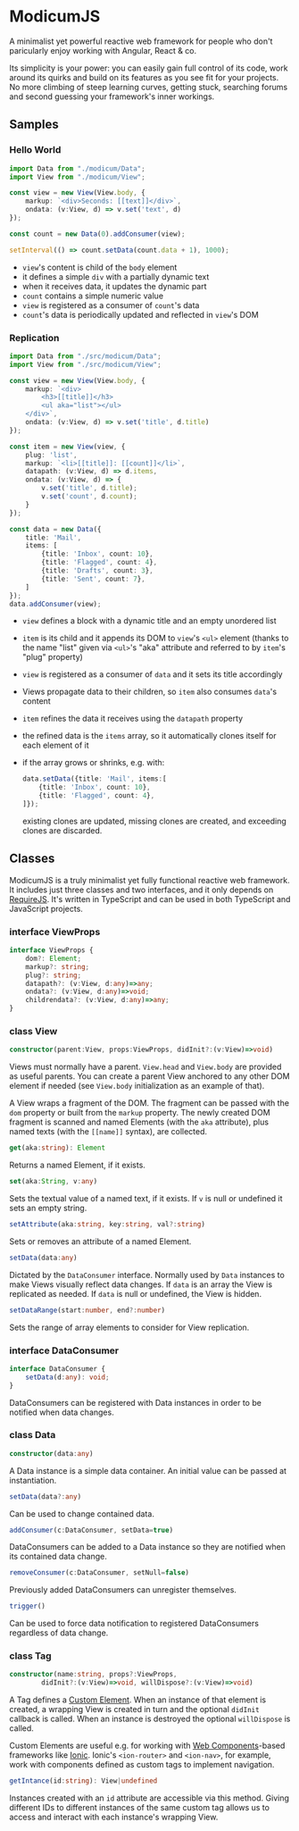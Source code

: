 # ModicumJS

A minimalist yet powerful reactive web framework for people who don't paricularly enjoy working with Angular, React & co.

Its simplicity is your power: you can easily gain full control of its code, work around its quirks and build on its features as you see fit for your projects. No more climbing of steep learning curves, getting stuck, searching forums and second guessing your framework's inner workings.

## Samples

### Hello World

```typescript
import Data from "./modicum/Data";
import View from "./modicum/View";

const view = new View(View.body, {
    markup: `<div>Seconds: [[text]]</div>`,
    ondata: (v:View, d) => v.set('text', d)
});

const count = new Data(0).addConsumer(view);

setInterval(() => count.setData(count.data + 1), 1000);
```

* `view`'s content is child of the `body` element
* it defines a simple `div` with a partially dynamic text
* when it receives data, it updates the dynamic part
* `count` contains a simple numeric value
* `view` is registered as a consumer of `count`'s data
* `count`'s data is periodically updated and reflected in `view`'s DOM

### Replication

```typescript
import Data from "./src/modicum/Data";
import View from "./src/modicum/View";

const view = new View(View.body, {
    markup: `<div>
        <h3>[[title]]</h3>
        <ul aka="list"></ul>
    </div>`,
    ondata: (v:View, d) => v.set('title', d.title)
});

const item = new View(view, {
    plug: 'list',
    markup: `<li>[[title]]: [[count]]</li>`,
    datapath: (v:View, d) => d.items,
    ondata: (v:View, d) => {
        v.set('title', d.title);
        v.set('count', d.count);
    }
});

const data = new Data({
    title: 'Mail',
    items: [
        {title: 'Inbox', count: 10},
        {title: 'Flagged', count: 4},
        {title: 'Drafts', count: 3},
        {title: 'Sent', count: 7},
    ]
});
data.addConsumer(view);
```

* `view` defines a block with a dynamic title and an empty unordered list

* `item` is its child and it appends its DOM to `view`'s `<ul>` element (thanks to the name "list" given via `<ul>`'s "aka" attribute and referred to by `item`'s "plug" property)

* `view` is registered as a consumer of `data` and it sets its title accordingly

* Views propagate data to their children, so `item` also consumes `data`'s content

* `item` refines the data it receives using the `datapath` property

* the refined data is the `items` array, so it automatically clones itself for each element of it

* if the array grows or shrinks, e.g. with:

  ```typescript
  data.setData({title: 'Mail', items:[
      {title: 'Inbox', count: 10},
      {title: 'Flagged', count: 4},
  ]});
  ```

  existing clones are updated, missing clones are created, and exceeding clones are discarded.

## Classes

ModicumJS is a truly minimalist yet fully functional reactive web framework. It includes just three classes and two interfaces, and it only depends on [RequireJS](https://requirejs.org). It's written in TypeScript and can be used in both TypeScript and JavaScript projects.

### interface ViewProps

```typescript
interface ViewProps {
    dom?: Element;
    markup?: string;
    plug?: string;
    datapath?: (v:View, d:any)=>any;
    ondata?: (v:View, d:any)=>void;
    childrendata?: (v:View, d:any)=>any;
}
```

### class View

```typescript
constructor(parent:View, props:ViewProps, didInit?:(v:View)=>void)
```

Views must normally have a parent. `View.head` and `View.body` are provided as useful parents. You can create a parent View anchored to any other DOM element if needed (see `View.body` initialization as an example of that).

A View wraps a fragment of the DOM. The fragment can be passed with the `dom` property or built from the `markup` property. The newly created DOM fragment is scanned and named Elements (with the `aka` attribute), plus named texts (with the `[[name]]` syntax), are collected.

```typescript
get(aka:string): Element
```

Returns a named Element, if it exists.

```typescript
set(aka:String, v:any)
```

Sets the textual value of a named text, if it exists. If `v` is null or undefined it sets an empty string.

```typescript
setAttribute(aka:string, key:string, val?:string)
```

Sets or removes an attribute of a named Element.

```typescript
setData(data:any)
```

Dictated by the `DataConsumer` interface. Normally used by `Data` instances to make Views visually reflect data changes. If `data` is an array the View is replicated as needed. If `data` is null or undefined, the View is hidden.

```typescript
setDataRange(start:number, end?:number)
```

Sets the range of array elements to consider for View replication.

### interface DataConsumer

```typescript
interface DataConsumer {
    setData(d:any): void;
}
```

DataConsumers can be registered with Data instances in order to be notified when data changes.

### class Data

```typescript
constructor(data:any)
```

A Data instance is a simple data container. An initial value can be passed at instantiation.

```typescript
setData(data?:any)
```

Can be used to change contained data.

```typescript
addConsumer(c:DataConsumer, setData=true)
```

DataConsumers can be added to a Data instance so they are notified when its contained data change.

```typescript
removeConsumer(c:DataConsumer, setNull=false)
```

Previously added DataConsumers can unregister themselves.

```typescript
trigger()
```

Can be used to force data notification to registered DataConsumers regardless of data change.

### class Tag

```typescript
constructor(name:string, props?:ViewProps,
        didInit?:(v:View)=>void, willDispose?:(v:View)=>void)
```

A Tag defines a [Custom Element](https://developer.mozilla.org/en-US/docs/Web/Web_Components/Using_custom_elements). When an instance of that element is created, a wrapping View is created in turn and the optional `didInit` callback is called. When an instance is destroyed the optional `willDispose` is called.

Custom Elements are useful e.g. for working with [Web Components](https://developer.mozilla.org/en-US/docs/Web/Web_Components)-based frameworks like [Ionic](https://ionicframework.com). Ionic's `<ion-router>` and `<ion-nav>`, for example, work with components defined as custom tags to implement navigation.

```typescript
getIntance(id:string): View|undefined
```

Instances created with an `id` attribute are accessible via this method. Giving different IDs to different instances of the same custom tag allows us to access and interact with each instance's wrapping View.
